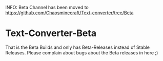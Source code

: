 INFO: Beta Channel has been moved to https://github.com/Chaosminecraft/Text-converter/tree/Beta

# Text-Converter-Beta
That is the Beta Builds and only has Beta-Releases instead of Stable Releases. Please complain about bugs about the Beta releases in here ;)
